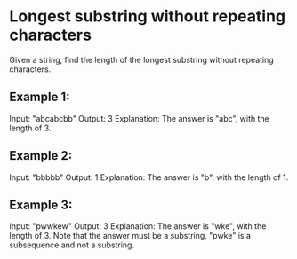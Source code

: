 # Longest substring without repeating characters

Given a string, find the length of the longest substring without repeating characters.

## Example 1:

Input: "abcabcbb"
Output: 3
Explanation: The answer is "abc", with the length of 3.

## Example 2:

Input: "bbbbb"
Output: 1
Explanation: The answer is "b", with the length of 1.

## Example 3:

Input: "pwwkew"
Output: 3
Explanation: The answer is "wke", with the length of 3.
             Note that the answer must be a substring, "pwke" is a subsequence and not a substring.
